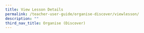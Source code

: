 ```yaml
---
title: View Lesson Details
permalink: /teacher-user-guide/organise-discover/viewlesson/
description: ""
third_nav_title: Organise (Discover)
---
```

